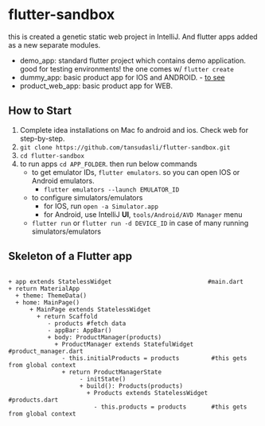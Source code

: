# flutter-sandbox

this is created a genetic static web project in IntelliJ. And flutter apps added as a new separate modules.

- demo_app: standard flutter project which contains demo application. good for testing environments! the one comes w/ `flutter create`
- dummy_app: basic product app for IOS and ANDROID. - [to see](https://github.com/tansudasli/flutter-sandbox/blob/master/dummy-app.mov)
- product_web_app: basic product app for WEB.

## How to Start

1. Complete idea installations on Mac fo android and ios. Check web for step-by-step.
2. `git clone https://github.com/tansudasli/flutter-sandbox.git`
3. `cd flutter-sandbox`
4. to run apps `cd APP_FOLDER`. then run below commands
   - to get emulator IDs, `flutter emulators`. so you can open IOS or Android emulators.
     -  `flutter emulators --launch EMULATOR_ID`
   - to configure simulators/emulators
     - for IOS, run `open -a Simulator.app`
     - for Android, use IntelliJ **UI**, `tools/Android/AVD Manager` menu
   - `flutter run` or `flutter run -d DEVICE_ID` in case of many running simulators/emulators
   
## Skeleton of a Flutter app

```

+ app extends StatelessWidget                           #main.dart
+ return MaterialApp
  + theme: ThemeData()
  + home: MainPage()
      + MainPage extends StatelessWidget
        + return Scaffold
           - products #fetch data
           - appBar: AppBar()
           + body: ProductManager(products)      
             + ProductManager extends StatefulWidget     #product_manager.dart
               - this.initialProducts = products         #this gets from global context
               + return ProductManagerState
                    - initState()
                    + build(): Products(products) 
                      + Products extends StatelessWidget #products.dart
                        - this.products = products       #this gets from global context 

                     
```



